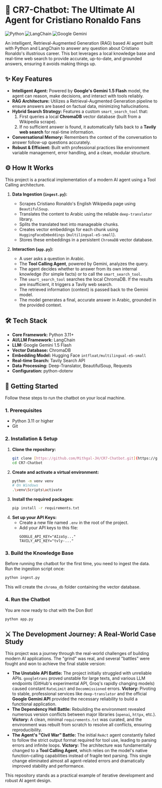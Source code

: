# 🤖 CR7-Chatbot: The Ultimate AI Agent for Cristiano Ronaldo Fans

![Python](https://img.shields.io/badge/Python-3.11+-blue?style=for-the-badge&logo=python&logoColor=white)
![LangChain](https://img.shields.io/badge/LangChain-182333?style=for-the-badge&logo=langchain&logoColor=white)
![Google Gemini](https://img.shields.io/badge/Google%20Gemini-8E75B7?style=for-the-badge&logo=google-gemini&logoColor=white)

An intelligent, Retrieval-Augmented Generation (RAG) based AI agent built with Python and LangChain to answer any question about Cristiano Ronaldo's illustrious career. This bot leverages a local knowledge base and real-time web search to provide accurate, up-to-date, and grounded answers, ensuring it avoids making things up.

## ✨ Key Features

- **Intelligent Agent:** Powered by **Google's Gemini 1.5 Flash** model, the agent can reason, make decisions, and interact with tools reliably.
- **RAG Architecture:** Utilizes a Retrieval-Augmented Generation pipeline to ensure answers are based on factual data, minimizing hallucinations.
- **Hybrid Search Strategy:** Features a custom `smart_search_tool` that:
    1. First queries a local **ChromaDB** vector database (built from a Wikipedia scrape).
    2. If no sufficient answer is found, it automatically falls back to a **Tavily web search** for real-time information.
- **Conversational Memory:** Remembers the context of the conversation to answer follow-up questions accurately.
- **Robust & Efficient:** Built with professional practices like environment variable management, error handling, and a clean, modular structure.

## ⚙️ How It Works

This project is a practical implementation of a modern AI agent using a Tool Calling architecture.

1.  **Data Ingestion (`ingest.py`):**
    - Scrapes Cristiano Ronaldo's English Wikipedia page using `BeautifulSoup`.
    - Translates the content to Arabic using the reliable `deep-translator` library.
    - Splits the translated text into manageable chunks.
    - Creates vector embeddings for each chunk using `HuggingFaceEmbeddings` (`multilingual-e5-small`).
    - Stores these embeddings in a persistent `ChromaDB` vector database.

2.  **Interaction (`app.py`):**
    - A user asks a question in Arabic.
    - The **Tool Calling Agent**, powered by Gemini, analyzes the query.
    - The agent decides whether to answer from its own internal knowledge (for simple facts) or to call the `smart_search_tool`.
    - The `smart_search_tool` searches the local ChromaDB. If the results are insufficient, it triggers a Tavily web search.
    - The retrieved information (context) is passed back to the Gemini model.
    - The model generates a final, accurate answer in Arabic, grounded in the provided context.

## 🛠️ Tech Stack

- **Core Framework:** Python 3.11+
- **AI/LLM Framework:** LangChain
- **LLM:** Google Gemini 1.5 Flash
- **Vector Database:** ChromaDB
- **Embedding Model:** Hugging Face `intfloat/multilingual-e5-small`
- **Real-time Search:** Tavily Search API
- **Data Processing:** Deep-Translator, BeautifulSoup, Requests
- **Configuration:** python-dotenv

## 🚀 Getting Started

Follow these steps to run the chatbot on your local machine.

### 1. Prerequisites

- Python 3.11 or higher
- Git

### 2. Installation & Setup

1.  **Clone the repository:**
    ```bash
    git clone [https://github.com/Mithgal-JH/CR7-Chatbot.git](https://github.com/Mithgal-JH/CR7-Chatbot.git)
    cd CR7-Chatbot
    ```
2.  **Create and activate a virtual environment:**
    ```bash
    python -m venv venv
    # On Windows
    .\venv\Scripts\activate
    ```
3.  **Install the required packages:**
    ```bash
    pip install -r requirements.txt
    ```
4.  **Set up your API Keys:**
    - Create a new file named `.env` in the root of the project.
    - Add your API keys to this file:
      ```env
      GOOGLE_API_KEY="AIzaSy..."
      TAVILY_API_KEY="tvly-..."
      ```

### 3. Build the Knowledge Base

Before running the chatbot for the first time, you need to ingest the data. Run the ingestion script once:
```bash
python ingest.py
```
This will create the `chroma_db` folder containing the vector database.

### 4. Run the Chatbot

You are now ready to chat with the Don Bot!
```bash
python app.py
```

## ⚔️ The Development Journey: A Real-World Case Study

This project was a journey through the real-world challenges of building modern AI applications. The "grind" was real, and several "battles" were fought and won to achieve the final stable version:

- **The Unstable API Battle:** The project initially struggled with unreliable APIs. `googletrans` proved unstable for large texts, and various LLM endpoints (GitHub's experimental API, Groq's rapidly changing models) caused constant `RateLimit` and `Decommissioned` errors. **Victory:** Pivoting to stable, professional services like `deep-translator` and the official **Google Gemini API** provided the necessary reliability to build a functional application.
- **The Dependency Hell Battle:** Rebuilding the environment revealed numerous version conflicts between major libraries (`openai`, `httpx`, etc.). **Victory:** A clean, minimal `requirements.txt` was curated, and the environment was rebuilt from scratch to resolve all conflicts, ensuring reproducibility.
- **The Agent's "Civil War" Battle:** The initial `ReAct` agent constantly failed to follow the strict output format required for tool use, leading to parsing errors and infinite loops. **Victory:** The architecture was fundamentally changed to a **Tool Calling Agent**, which relies on the model's native function-calling capabilities instead of fragile text parsing. This single change eliminated almost all agent-related errors and dramatically improved stability and performance.

This repository stands as a practical example of iterative development and robust AI agent design.
